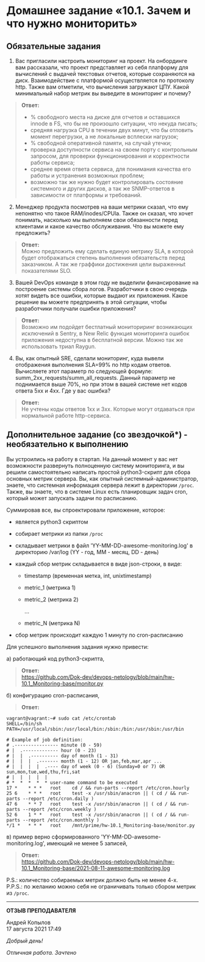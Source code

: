 # Домашнее задание «10.1. Зачем и что нужно мониторить»

## Обязательные задания

1. Вас пригласили настроить мониторинг на проект. На онбординге вам рассказали, что проект представляет из себя 
платформу для вычислений с выдачей текстовых отчетов, которые сохраняются на диск. Взаимодействие с платформой 
осуществляется по протоколу http. Также вам отметили, что вычисления загружают ЦПУ. Какой минимальный набор метрик вы
выведите в мониторинг и почему?
> **Ответ:**  
> - % свободного места на диске для отчетов и оставшихся innode в FS, что бы не произошло ситуации, что некуда писать;
> - средняя нагрузка CPU в течении двух минут, что бы отловить момент перегрузки, а не локальные всплески нагрузок;
> - % свободной оперативной памяти, на случай утечки;
> - проверка доступности сервиса на своем порту с контрольным запросом, для проверки функционирования и корректности работы сервиса;
> - среднее время ответа сервиса, для понимания качества его работы и устранения возможных проблем;
> - возможно так же нужно будет контролировать состояние системного и других дисков, а так же SNMP-ответов в зависимости от платформы и требований.

2. Менеджер продукта посмотрев на ваши метрики сказал, что ему непонятно что такое RAM/inodes/CPUla. Также он сказал, 
что хочет понимать, насколько мы выполняем свои обязанности перед клиентами и какое качество обслуживания. Что вы 
можете ему предложить?
> **Ответ:**  
> Можно предложить ему сделать единую метрику SLA, в которой будет отображаться степень выполнения обязательств перед заказчиком. А так же граффики достижения цели выраженныt показателями SLO.

3. Вашей DevOps команде в этом году не выделили финансирование на построение системы сбора логов. Разработчики в свою 
очередь хотят видеть все ошибки, которые выдают их приложения. Какое решение вы можете предпринять в этой ситуации, 
чтобы разработчики получали ошибки приложения?
> **Ответ:**  
> Возможно им подойдет бестлатный мониториринг возникающих исключений в Sentry, в New Relic функция мониторинга ошибок приложения недоступна в бесплатной версии. Можно так же использовать триал Raygun.

4. Вы, как опытный SRE, сделали мониторинг, куда вывели отображения выполнения SLA=99% по http кодам ответов. 
Вычисляете этот параметр по следующей формуле: summ_2xx_requests/summ_all_requests. Данный параметр не поднимается выше 
70%, но при этом в вашей системе нет кодов ответа 5xx и 4xx. Где у вас ошибка?
> **Ответ:**  
> Не учтены коды ответов 1xx и 3xx. Которые могут отдаваться при нормальной работе http-сервиса.

## Дополнительное задание (со звездочкой*) - необязательно к выполнению

Вы устроились на работу в стартап. На данный момент у вас нет возможности развернуть полноценную систему 
мониторинга, и вы решили самостоятельно написать простой python3-скрипт для сбора основных метрик сервера. Вы, как 
опытный системный-администратор, знаете, что системная информация сервера лежит в директории `/proc`. 
Также, вы знаете, что в системе Linux есть  планировщик задач cron, который может запускать задачи по расписанию.

Суммировав все, вы спроектировали приложение, которое:
- является python3 скриптом
- собирает метрики из папки `/proc`
- складывает метрики в файл 'YY-MM-DD-awesome-monitoring.log' в директорию /var/log 
(YY - год, MM - месяц, DD - день)
- каждый сбор метрик складывается в виде json-строки, в виде:
  + timestamp (временная метка, int, unixtimestamp)
  + metric_1 (метрика 1)
  + metric_2 (метрика 2)
  
     ...
     
  + metric_N (метрика N)
  
- сбор метрик происходит каждую 1 минуту по cron-расписанию

Для успешного выполнения задания нужно привести:

а) работающий код python3-скрипта,
> **Ответ:**    
> https://github.com/Dok-dev/devops-netology/blob/main/hw-10.1_Monitoring-base/monitor.py

б) конфигурацию cron-расписания,
> **Ответ:**    
```
vagrant@vagrant:~# sudo cat /etc/crontab
SHELL=/bin/sh
PATH=/usr/local/sbin:/usr/local/bin:/sbin:/bin:/usr/sbin:/usr/bin

# Example of job definition:
# .---------------- minute (0 - 59)
# |  .------------- hour (0 - 23)
# |  |  .---------- day of month (1 - 31)
# |  |  |  .------- month (1 - 12) OR jan,feb,mar,apr ...
# |  |  |  |  .---- day of week (0 - 6) (Sunday=0 or 7) OR sun,mon,tue,wed,thu,fri,sat
# |  |  |  |  |
# *  *  *  *  * user-name command to be executed
17 *    * * *   root    cd / && run-parts --report /etc/cron.hourly
25 6    * * *   root    test -x /usr/sbin/anacron || ( cd / && run-parts --report /etc/cron.daily )
47 6    * * 7   root    test -x /usr/sbin/anacron || ( cd / && run-parts --report /etc/cron.weekly )
52 6    1 * *   root    test -x /usr/sbin/anacron || ( cd / && run-parts --report /etc/cron.monthly )
*/1 *   * * *   root    /mnt/prime/hw-10.1_Monitoring-base/monitor.py
```

в) пример верно сформированного 'YY-MM-DD-awesome-monitoring.log', имеющий не менее 5 записей,
> **Ответ:**    
> https://github.com/Dok-dev/devops-netology/blob/main/hw-10.1_Monitoring-base/2021-08-11-awesome-monitoring.log

P.S.: количество собираемых метрик должно быть не менее 4-х.    
P.P.S.: по желанию можно себя не ограничивать только сбором метрик из `/proc`.

---


**ОТЗЫВ ПРЕПОДАВАТЕЛЯ**

Андрей Копылов    
17 августа 2021 17:49

*Добрый день!*

*Отличная работа. Зачтено*

